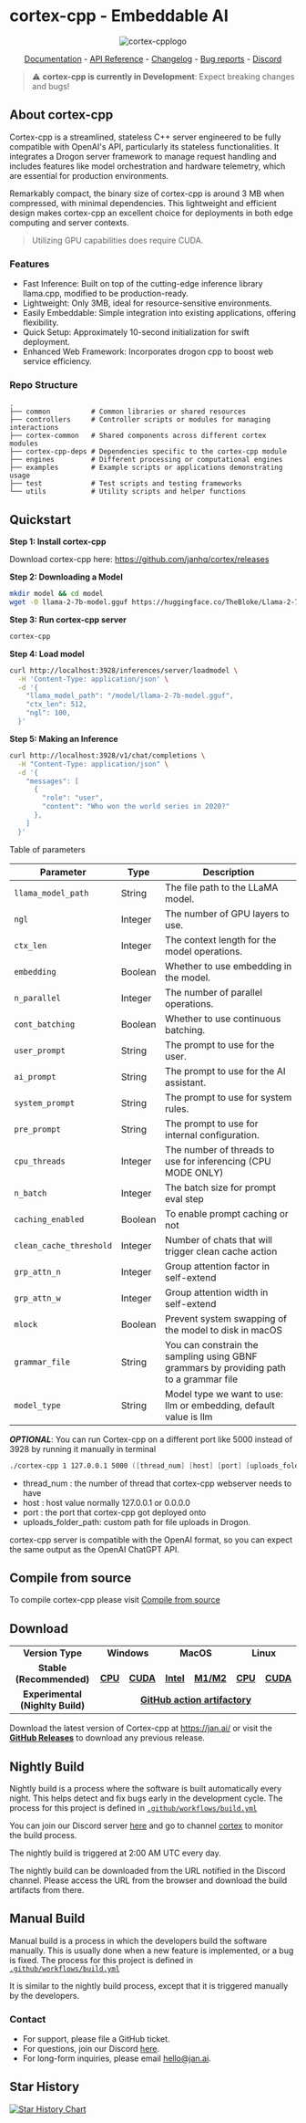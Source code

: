 # cortex-cpp - Embeddable AI
<p align="center">
  <img alt="cortex-cpplogo" src="https://raw.githubusercontent.com/janhq/cortex-cpp/main/assets/Cortex-cpp%20README%20banner.png">
</p>

<p align="center">
  <a href="https://jan.ai/cortex">Documentation</a> - <a href="https://jan.ai/api-reference">API Reference</a> 
  - <a href="https://github.com/janhq/cortex/releases">Changelog</a> - <a href="https://github.com/janhq/cortex/issues">Bug reports</a> - <a href="https://discord.gg/AsJ8krTT3N">Discord</a>
</p>

> ⚠️ **cortex-cpp is currently in Development**: Expect breaking changes and bugs!

## About cortex-cpp

Cortex-cpp is a streamlined, stateless C++ server engineered to be fully compatible with OpenAI's API, particularly its stateless functionalities. It integrates a Drogon server framework to manage request handling and includes features like model orchestration and hardware telemetry, which are essential for production environments.

Remarkably compact, the binary size of cortex-cpp is around 3 MB when compressed, with minimal dependencies. This lightweight and efficient design makes cortex-cpp an excellent choice for deployments in both edge computing and server contexts.

> Utilizing GPU capabilities does require CUDA.

### Features
- Fast Inference: Built on top of the cutting-edge inference library llama.cpp, modified to be production-ready.
- Lightweight: Only 3MB, ideal for resource-sensitive environments.
- Easily Embeddable: Simple integration into existing applications, offering flexibility.
- Quick Setup: Approximately 10-second initialization for swift deployment.
- Enhanced Web Framework: Incorporates drogon cpp to boost web service efficiency.

### Repo Structure

```
.
├── common          # Common libraries or shared resources
├── controllers     # Controller scripts or modules for managing interactions
├── cortex-common   # Shared components across different cortex modules
├── cortex-cpp-deps # Dependencies specific to the cortex-cpp module
├── engines         # Different processing or computational engines
├── examples        # Example scripts or applications demonstrating usage
├── test            # Test scripts and testing frameworks
└── utils           # Utility scripts and helper functions

```

## Quickstart

**Step 1: Install cortex-cpp**

Download cortex-cpp here: https://github.com/janhq/cortex/releases

**Step 2: Downloading a Model**

```bash
mkdir model && cd model
wget -O llama-2-7b-model.gguf https://huggingface.co/TheBloke/Llama-2-7B-Chat-GGUF/resolve/main/llama-2-7b-chat.Q5_K_M.gguf?download=true
```

**Step 3: Run cortex-cpp server**

```bash title="Run cortex-cpp server"
cortex-cpp
```

**Step 4: Load model** 

```bash title="Load model"
curl http://localhost:3928/inferences/server/loadmodel \
  -H 'Content-Type: application/json' \
  -d '{
    "llama_model_path": "/model/llama-2-7b-model.gguf",
    "ctx_len": 512,
    "ngl": 100,
  }'
```

**Step 5: Making an Inference**

```bash title="cortex-cpp Inference"
curl http://localhost:3928/v1/chat/completions \
  -H "Content-Type: application/json" \
  -d '{
    "messages": [
      {
        "role": "user",
        "content": "Who won the world series in 2020?"
      },
    ]
  }'
```

Table of parameters

| Parameter        | Type    | Description                                                  |
|------------------|---------|--------------------------------------------------------------|
| `llama_model_path` | String  | The file path to the LLaMA model.                            |
| `ngl`              | Integer | The number of GPU layers to use.                             |
| `ctx_len`          | Integer | The context length for the model operations.                 |
| `embedding`        | Boolean | Whether to use embedding in the model.                       |
| `n_parallel`       | Integer | The number of parallel operations. |
| `cont_batching`    | Boolean | Whether to use continuous batching.                          |
| `user_prompt`      | String  | The prompt to use for the user.                              |
| `ai_prompt`        | String  | The prompt to use for the AI assistant.                      |
| `system_prompt`    | String  | The prompt to use for system rules.                          |
| `pre_prompt`    | String  | The prompt to use for internal configuration.                          |
| `cpu_threads`   | Integer | The number of threads to use for inferencing (CPU MODE ONLY) |
| `n_batch`       | Integer | The batch size for prompt eval step |
| `caching_enabled` | Boolean | To enable prompt caching or not   |
| `clean_cache_threshold` | Integer | Number of chats that will trigger clean cache action|
|`grp_attn_n`|Integer|Group attention factor in self-extend|
|`grp_attn_w`|Integer|Group attention width in self-extend|
|`mlock`|Boolean|Prevent system swapping of the model to disk in macOS|
|`grammar_file`| String |You can constrain the sampling using GBNF grammars by providing path to a grammar file|
|`model_type` | String | Model type we want to use: llm or embedding, default value is llm|

***OPTIONAL***: You can run Cortex-cpp on a different port like 5000 instead of 3928 by running it manually in terminal
```zsh
./cortex-cpp 1 127.0.0.1 5000 ([thread_num] [host] [port] [uploads_folder_path])
```
- thread_num : the number of thread that cortex-cpp webserver needs to have
- host : host value normally 127.0.0.1 or 0.0.0.0
- port : the port that cortex-cpp got deployed onto
- uploads_folder_path: custom path for file uploads in Drogon.

cortex-cpp server is compatible with the OpenAI format, so you can expect the same output as the OpenAI ChatGPT API.

## Compile from source
To compile cortex-cpp please visit [Compile from source](docs/docs/new/build-source.md)

## Download

<table>
  <tr>
    <td style="text-align:center"><b>Version Type</b></td>
    <td colspan="2" style="text-align:center"><b>Windows</b></td>
    <td colspan="2" style="text-align:center"><b>MacOS</b></td>
    <td colspan="2" style="text-align:center"><b>Linux</b></td>
  </tr>
  <tr>
    <td style="text-align:center"><b>Stable (Recommended)</b></td>
    <td style="text-align:center">
      <a href='https://github.com/janhq/cortex-cpp/releases/download/v0.3.22/cortex-cpp-0.3.22-win-amd64.tar.gz'>
        <img src='./docs/static/img/windows.png' style="height:15px; width: 15px" />
        <b>CPU</b>
      </a>
    </td>
    <td style="text-align:center">
      <a href='https://github.com/janhq/cortex-cpp/releases/download/v0.3.22/cortex-cpp-0.3.22-win-amd64-cuda.tar.gz'>
        <img src='./docs/static/img/windows.png' style="height:15px; width: 15px" />
        <b>CUDA</b>
      </a>
    </td>
    <td style="text-align:center">
      <a href='https://github.com/janhq/cortex-cpp/releases/download/v0.3.22/cortex-cpp-0.3.22-mac-amd64.tar.gz'>
        <img src='./docs/static/img/mac.png' style="height:15px; width: 15px" />
        <b>Intel</b>
      </a>
    </td>
    <td style="text-align:center">
      <a href='https://github.com/janhq/cortex-cpp/releases/download/v0.3.22/cortex-cpp-0.3.22-mac-arm64.tar.gz'>
        <img src='./docs/static/img/mac.png' style="height:15px; width: 15px" />
        <b>M1/M2</b>
      </a>
    </td>
    <td style="text-align:center">
      <a href='https://github.com/janhq/cortex-cpp/releases/download/v0.3.22/cortex-cpp-0.3.22-linux-amd64.tar.gz'>
        <img src='./docs/static/img/linux.png' style="height:15px; width: 15px" />
        <b>CPU</b>
      </a>
    </td>
    <td style="text-align:center">
      <a href='https://github.com/janhq/cortex-cpp/releases/download/v0.3.22/cortex-cpp-0.3.22-linux-amd64-cuda.tar.gz'>
        <img src='./docs/static/img/linux.png' style="height:15px; width: 15px" />
        <b>CUDA</b>
      </a>
    </td>
  </tr>
  <tr style="text-align: center">
    <td style="text-align:center"><b>Experimental (Nighlty Build)</b></td>
    <td style="text-align:center" colspan="6">
      <a href='https://github.com/janhq/cortex-cpp/actions/runs/8146271749'>
        <b>GitHub action artifactory</b>
      </a>
    </td>
  </tr>
</table>

Download the latest version of Cortex-cpp at https://jan.ai/ or visit the **[GitHub Releases](https://github.com/janhq/cortex/releases)** to download any previous release.

## Nightly Build

Nightly build is a process where the software is built automatically every night. This helps detect and fix bugs early in the development cycle. The process for this project is defined in [`.github/workflows/build.yml`](.github/workflows/build.yml)

You can join our Discord server [here](https://discord.gg/FTk2MvZwJH) and go to channel [cortex](https://discordapp.com/channels/1107178041848909847/1151022176019939328) to monitor the build process.

The nightly build is triggered at 2:00 AM UTC every day.

The nightly build can be downloaded from the URL notified in the Discord channel. Please access the URL from the browser and download the build artifacts from there.

## Manual Build
Manual build is a process in which the developers build the software manually. This is usually done when a new feature is implemented, or a bug is fixed. The process for this project is defined in [`.github/workflows/build.yml`](.github/workflows/build.yml)

It is similar to the nightly build process, except that it is triggered manually by the developers.

### Contact

- For support, please file a GitHub ticket.
- For questions, join our Discord [here](https://discord.gg/FTk2MvZwJH).
- For long-form inquiries, please email hello@jan.ai.

## Star History

[![Star History Chart](https://api.star-history.com/svg?repos=janhq/cortex-cpp&type=Date)](https://star-history.com/#janhq/cortex-cpp&Date)

